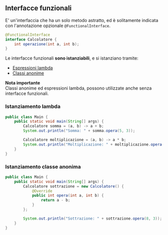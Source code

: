 ## Interfacce funzionali
E' un'interfaccia che ha un solo metodo astratto, ed è solitamente indicata con l'annotazione
opzionale `@FunctionalInterface`.

```Java
@FunctionalInterface
interface Calcolatore {
    int operazione(int a, int b);
}
```

Le interfacce funzionali **sono istanziabili**, e si istanziano tramite:
- [Espressioni lambda](funzioni_lambda.md)
- [Classi anonime](classi_anonime.md)

**Nota importante**\
Classi anonime ed espressioni lambda, possono utilizzate anche senza interfacce funzionali.

### Istanziamento lambda
```Java
public class Main {
    public static void main(String[] args) {
        Calcolatore somma = (a, b) -> a + b;
        System.out.println("Somma: " + somma.opera(5, 3));

        Calcolatore moltiplicazione = (a, b) -> a * b;
        System.out.println("Moltiplicazione: " + moltiplicazione.opera(4, 7));
    }
}
```
### Istanziamento classe anonima
```Java
public class Main {
    public static void main(String[] args) {
        Calcolatore sottrazione = new Calcolatore() {
            @Override
            public int opera(int a, int b) {
                return a - b;
            }
        };

        System.out.println("Sottrazione: " + sottrazione.opera(8, 3));
    }
}
```
